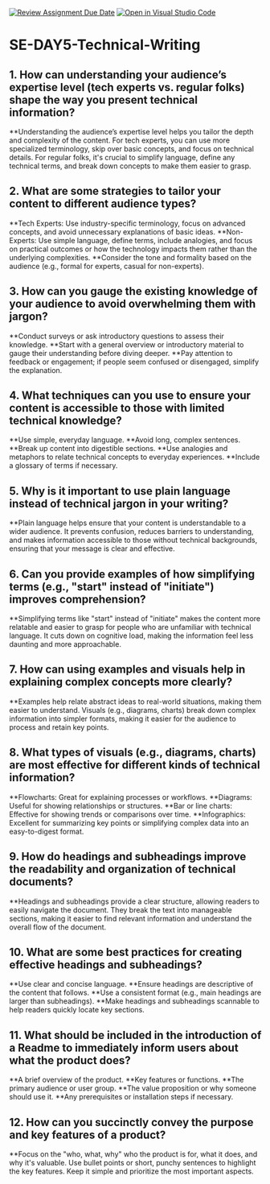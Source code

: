 [![Review Assignment Due Date](https://classroom.github.com/assets/deadline-readme-button-22041afd0340ce965d47ae6ef1cefeee28c7c493a6346c4f15d667ab976d596c.svg)](https://classroom.github.com/a/zsAR-pyY)
[![Open in Visual Studio Code](https://classroom.github.com/assets/open-in-vscode-2e0aaae1b6195c2367325f4f02e2d04e9abb55f0b24a779b69b11b9e10269abc.svg)](https://classroom.github.com/online_ide?assignment_repo_id=18613210&assignment_repo_type=AssignmentRepo)
# SE-DAY5-Technical-Writing
## 1. How can understanding your audience’s expertise level (tech experts vs. regular folks) shape the way you present technical information?
**Understanding the audience’s expertise level helps you tailor the depth and complexity of the content. For tech experts, you can use more specialized terminology, skip over basic concepts, and focus on technical details. For regular folks, it's crucial to simplify language, define any technical terms, and break down concepts to make them easier to grasp.
## 2. What are some strategies to tailor your content to different audience types?
**Tech Experts: Use industry-specific terminology, focus on advanced concepts, and avoid unnecessary explanations of basic ideas.
**Non-Experts: Use simple language, define terms, include analogies, and focus on practical outcomes or how the technology impacts them rather than the underlying complexities.
**Consider the tone and formality based on the audience (e.g., formal for experts, casual for non-experts).
## 3. How can you gauge the existing knowledge of your audience to avoid overwhelming them with jargon?
**Conduct surveys or ask introductory questions to assess their knowledge.
**Start with a general overview or introductory material to gauge their understanding before diving deeper.
**Pay attention to feedback or engagement; if people seem confused or disengaged, simplify the explanation.
## 4. What techniques can you use to ensure your content is accessible to those with limited technical knowledge?
**Use simple, everyday language.
**Avoid long, complex sentences.
**Break up content into digestible sections.
**Use analogies and metaphors to relate technical concepts to everyday experiences.
**Include a glossary of terms if necessary.
## 5. Why is it important to use plain language instead of technical jargon in your writing?
**Plain language helps ensure that your content is understandable to a wider audience. It prevents confusion, reduces barriers to understanding, and makes information accessible to those without technical backgrounds, ensuring that your message is clear and effective.
## 6. Can you provide examples of how simplifying terms (e.g., "start" instead of "initiate") improves comprehension?
**Simplifying terms like "start" instead of "initiate" makes the content more relatable and easier to grasp for people who are unfamiliar with technical language. It cuts down on cognitive load, making the information feel less daunting and more approachable.
## 7. How can using examples and visuals help in explaining complex concepts more clearly?
**Examples help relate abstract ideas to real-world situations, making them easier to understand. Visuals (e.g., diagrams, charts) break down complex information into simpler formats, making it easier for the audience to process and retain key points.
## 8. What types of visuals (e.g., diagrams, charts) are most effective for different kinds of technical information?
**Flowcharts: Great for explaining processes or workflows.
**Diagrams: Useful for showing relationships or structures.
**Bar or line charts: Effective for showing trends or comparisons over time.
**Infographics: Excellent for summarizing key points or simplifying complex data into an easy-to-digest format.
## 9. How do headings and subheadings improve the readability and organization of technical documents?
**Headings and subheadings provide a clear structure, allowing readers to easily navigate the document. They break the text into manageable sections, making it easier to find relevant information and understand the overall flow of the document.
## 10. What are some best practices for creating effective headings and subheadings?
**Use clear and concise language.
**Ensure headings are descriptive of the content that follows.
**Use a consistent format (e.g., main headings are larger than subheadings).
**Make headings and subheadings scannable to help readers quickly locate key sections.
## 11. What should be included in the introduction of a Readme to immediately inform users about what the product does?
**A brief overview of the product.
**Key features or functions.
**The primary audience or user group.
**The value proposition or why someone should use it.
**Any prerequisites or installation steps if necessary.
## 12. How can you succinctly convey the purpose and key features of a product?
**Focus on the "who, what, why"  who the product is for, what it does, and why it's valuable. Use bullet points or short, punchy sentences to highlight the key features. Keep it simple and prioritize the most important aspects.
